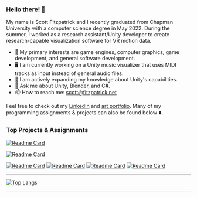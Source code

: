 ### Hello there! 👋

My name is Scott Fitzpatrick and I recently graduated from Chapman University with a computer science degree in May 2022. During the summer, I worked as a research assistant/Unity developer to create research-capable visualization software for VR motion data.

- :mag_right: My primary interests are game engines, computer graphics, game development, and general software development.
- 🖥️ I am currently working on a Unity music visualizer that uses MIDI tracks as input instead of general audio files.
- 🌱 I am actively expanding my knowledge about Unity's capabilities.
- 💬 Ask me about Unity, Blender, and C#.
- 📫 How to reach me: scott@fitzpatrick.net

Feel free to check out my [LinkedIn](https://www.linkedin.com/in/scott-fitzpatrick-/) and [art portfolio](https://scottfitzpatrick.pb.gallery/). Many of my programming assignments & projects can also be found below ⬇️.

### Top Projects & Assignments

[![Readme Card](https://github-readme-stats-git-masterrstaa-rickstaa.vercel.app/api/pin/?username=sfitzpatrickchapman&repo=RetroRoadVisualizer&theme=radical&show_icons=true)](https://github.com/sfitzpatrickchapman/RetroRoadVisualizer)

[![Readme Card](https://github-readme-stats.vercel.app/api/pin/?username=sfitzpatrickchapman&repo=CPSC350_SP21_ASSIGNMENT3_FITZPATRICK&theme=radical&show_icons=true)](https://github.com/sfitzpatrickchapman/CPSC350_SP21_ASSIGNMENT3_FITZPATRICK)

[![Readme Card](https://github-readme-stats.vercel.app/api/pin/?username=sfitzpatrickchapman&repo=mnrsmDFdetect&theme=radical&show_icons=true)](https://github.com/sfitzpatrickchapman/mnrsmDFdetect)
[![Readme Card](https://github-readme-stats.vercel.app/api/pin/?username=sfitzpatrickchapman&repo=CPSC354_Report_SFitzpatrick&theme=radical&show_icons=true)](https://github.com/sfitzpatrickchapman/CPSC354_Report_SFitzpatrick)
[![Readme Card](https://github-readme-stats.vercel.app/api/pin/?username=sfitzpatrickchapman&repo=SFitzpatrick_SkyDiver&theme=radical&show_icons=true)](https://github.com/sfitzpatrickchapman/SFitzpatrick_SkyDiver)
[![Readme Card](https://github-readme-stats.vercel.app/api/pin/?username=sfitzpatrickchapman&repo=CPSC350_SP21_ASSIGNMENT7_FITZPATRICK&theme=radical&show_icons=true)](https://github.com/sfitzpatrickchapman/CPSC350_SP21_ASSIGNMENT7_FITZPATRICK)

---

<!-- ### Top Languages, Technologies, & Tools -->

[![Top Langs](https://github-readme-stats.vercel.app/api/top-langs/?username=sfitzpatrickchapman&layout=compact&theme=radical&show_icons=true)](https://github.com/sfitzpatrickchapman/sfitzpatrickchapman)

---




<!--
**sfitzpatrickchapman/sfitzpatrickchapman** is a ✨ _special_ ✨ repository because its `README.md` (this file) appears on your GitHub profile.

Here are some ideas to get you started:

- 🔭 I’m currently working on ...
- 🌱 I’m currently learning ...
- 👯 I’m looking to collaborate on ...
- 🤔 I’m looking for help with ...
- 💬 Ask me about ...
- 📫 How to reach me: ...
- 😄 Pronouns: ...
- ⚡ Fun fact: ...
-->
